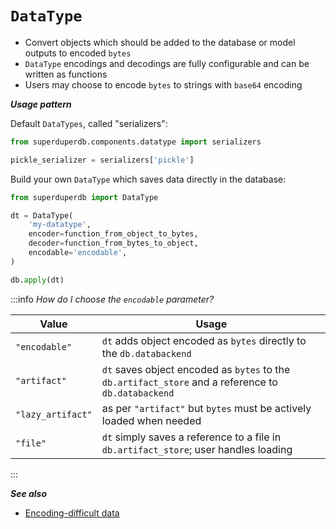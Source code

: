 # `DataType`

- Convert objects which should be added to the database or model outputs to encoded `bytes`
- `DataType` encodings and decodings are fully configurable and can be written as functions
- Users may choose to encode `bytes` to strings with `base64` encoding

***Usage pattern***

Default `DataTypes`, called "serializers":

```python
from superduperdb.components.datatype import serializers

pickle_serializer = serializers['pickle']
```

Build your own `DataType` which saves data directly in the database:

```python
from superduperdb import DataType

dt = DataType(
    'my-datatype',
    encoder=function_from_object_to_bytes,
    decoder=function_from_bytes_to_object,
    encodable='encodable',
)

db.apply(dt)
```

:::info
*How do I choose the `encodable` parameter?*


| Value | Usage | 
| --- | --- |
| `"encodable"` | `dt` adds object encoded as `bytes` directly to the `db.databackend` |
| `"artifact"`  | `dt` saves object encoded as `bytes` to the `db.artifact_store` and a reference to `db.databackend` |
| `"lazy_artifact"` | as per `"artifact"` but `bytes` must be actively loaded when needed |
| `"file"` | `dt` simply saves a reference to a file in `db.artifact_store`; user handles loading |
:::

***See also***

- [Encoding-difficult data](../advanced_usage/encoding_difficult_data)